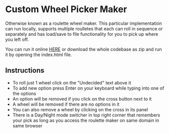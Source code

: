# Custom Wheel Picker Maker
Otherwise known as a roulette wheel maker.
This particular implementation can run locally, supports multiple roulletes that each can roll in sequence or separately and has load/save to file functionality for you to pick up where you left off.

You can run it online [HERE](http://raw.githack.com/Taxiozaurus/custom-wheel-picker/master/) or download the whole codebase as zip and run it by opening the index.html file.

## Instructions

* To roll just 1 wheel click on the "Undecided" text above it
* To add new option press Enter on your keyboard while typing into one of the options
* An option will be removed if you click on the cross button next to it
* A wheel will be removed if there are no options in it
* You can also remove a wheel by clicking on the cross in its panel
* There is a Day/Night mode switcher in top right corner that remembers your pick as long as you access the roulette maker on same domain in same browser
